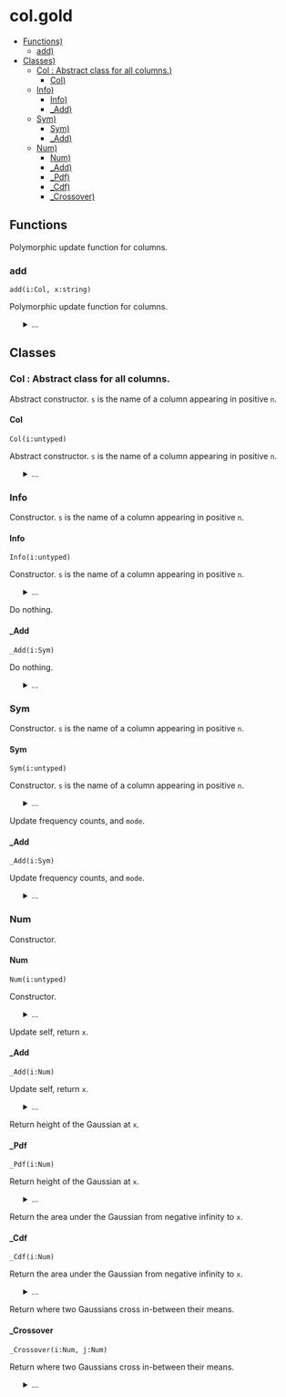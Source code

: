 #  col.gold
  - [Functions)](#functions) 
    - [add)](#add) 
  - [Classes)](#classes) 
    - [Col : Abstract class for all columns.)](#colabstractclassforallcolumns) 
      - [Col)](#col) 
    - [Info)](#info) 
      - [Info)](#info) 
      - [_Add)](#add) 
    - [Sym)](#sym) 
      - [Sym)](#sym) 
      - [_Add)](#add) 
    - [Num)](#num) 
      - [Num)](#num) 
      - [_Add)](#add) 
      - [_Pdf)](#pdf) 
      - [_Cdf)](#cdf) 
      - [_Crossover)](#crossover) 

## Functions
Polymorphic update function for columns.
### add
`add(i:Col, x:string)`

Polymorphic update function for columns.

<ul><details><summary>...</summary>

```awk
function add(i:Col,x:string,  f) { f=i.is "Add"; return @f(i,x) }
```

</details></ul>


## Classes
### Col : Abstract class for all columns.
 Abstract constructor.
`s` is the name of a column appearing in positive `n`.
#### Col
`Col(i:untyped)`

 Abstract constructor.
`s` is the name of a column appearing in positive `n`.

<ul><details><summary>...</summary>

```awk
function Col(i:untyped, s:string, n:posint) { 
  Object(i); i.is="Col"
  i.txt=s; i.pos=n }
```

</details></ul>


### Info 
Constructor. 
`s` is the name of a column appearing in positive `n`.
#### Info
`Info(i:untyped)`

Constructor. 
`s` is the name of a column appearing in positive `n`.

<ul><details><summary>...</summary>

```awk
function Info(i:untyped, s:string, n:posint)  { 
   Col(i,s,n); i.is="Info" }
```

</details></ul>


Do nothing.
#### _Add
`_Add(i:Sym)`

Do nothing.

<ul><details><summary>...</summary>

```awk
function _Add(i:Sym, x:any) {return x}
```

</details></ul>


### Sym 
Constructor.
`s` is the name of a column appearing in positive `n`.
#### Sym
`Sym(i:untyped)`

Constructor.
`s` is the name of a column appearing in positive `n`.

<ul><details><summary>...</summary>

```awk
function Sym(i:untyped, s:string, n:posint) { 
  Col(i,s,n); i.is="Sym"
  i.mode= i.most= "" }
```

</details></ul>


Update frequency counts, and `mode`.
#### _Add
`_Add(i:Sym)`

Update frequency counts, and `mode`.

<ul><details><summary>...</summary>

```awk
function _Add(i:Sym, x:atom,    n) {
  if(x=="?") return x
  i.n++
  n= ++i.seen[x]
  if (n> i.most) { i.mode=x; i.most=n}
  return x }  
```

</details></ul>


### Num
Constructor.
#### Num
`Num(i:untyped)`

Constructor.

<ul><details><summary>...</summary>

```awk
function Num(i:untyped, s:string, n:posint) { 
  Col(i,s,n); i.is="Num"
  i.w  = (s ~ /</) ? -1 : 1 
  i.hi = -1E32
  i.lo =  1E32
  i.mu = i.m2= i.n= i.sd=0 }
```

</details></ul>


Update self, return `x`.
#### _Add
`_Add(i:Num)`

Update self, return `x`.

<ul><details><summary>...</summary>

```awk
function _Add(i:Num, x:number,    d) {
  if(x=="?") return x
  i.n++
  if(x > i.hi) i.hi = x
  if(x < i.lo) i.lo = x
  d     = x - i.mu
  i.mu += d / i.n
  i.m2 += d * (x - i.mu) 
  i.sd  = (i.n<2 || i.m2<0) ? 0 : i.sd = (i.m2/(i.n-1))^0.5
  return x }
```

</details></ul>


Return height of the Gaussian at `x`.
#### _Pdf
`_Pdf(i:Num)`

Return height of the Gaussian at `x`.

<ul><details><summary>...</summary>

```awk
function _Pdf(i:Num, x:any,    var,denom,num) {
  var   = i.sd^2
  denom = (2*Au.pi*2*var)^.5
  num   = 2*Au.e^(-(x-i.mu)^2/(2*var+0.0001))
  return num/(denom + 10^-64) }
```

</details></ul>


Return the area under the Gaussian from negative infinity to `x`.
#### _Cdf
`_Cdf(i:Num)`

Return the area under the Gaussian from negative infinity to `x`.

<ul><details><summary>...</summary>

```awk
function _Cdf(i:Num, x:number) { 
  x = (x-i.mu)/i.sd
  return (x<-3 || x>3) ? 0 : 1/(1+Au.e^(-0.07056*x^3 - 1.5976*x))}
```

</details></ul>


Return where two Gaussians cross in-between their means.
#### _Crossover
`_Crossover(i:Num, j:Num)`

Return where two Gaussians cross in-between their means.

<ul><details><summary>...</summary>

```awk
function _Crossover(i:Num,j:Num,   x1,x2,d,min,x,y) {
   x1  = i.mu
   x2  = j.mu
   if (x2> x1) { x2=i.mu; x1=j.mu }
   d   = (x2-x1)/10
   min = 1E32
   for(x=x1; x<=x2; x+=d) {
      y = _Pdf(i) + _Pdf(j)
      if (y<min) { out=x; min = x} 
   } 
   return out }
```
